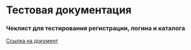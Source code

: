 # Тестовая документация


### Чеклист для тестирования регистрации, логина и каталога
[Ссылка на документ](https://docs.google.com/spreadsheets/d/1FR73FH7xa3uoqTse9gBusu4tJ5L1X9Gko62JCt1heWw/edit?usp=sharing)
